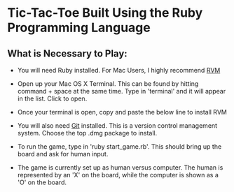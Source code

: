 Tic-Tac-Toe Built Using the Ruby Programming Language
========
What is Necessary to Play:
--------
- You will need Ruby installed. For Mac Users, I highly recommend [RVM](https://rvm.io/)
- Open up your Mac OS X Terminal. This can be found by hitting command + space at the same time. Type in 'terminal' and it will appear in the list. Click to open.
- Once your terminal is open, copy and paste the below line to install RVM

- You will also need [Git](https://code.google.com/p/git-osx-installer/downloads/list?can=3&q=&sort=-uploaded&colspec=Filename+Summary+Uploaded+Size+DownloadCount) installed. This is a version control management system. Choose the top .dmg package to install. 

- To run the game, type in 'ruby start_game.rb'. This should bring up the board and ask for human input.

- The game is currently set up as human versus computer. The human is represented by an 'X' on the board, while the computer is shown as a 'O' on the board.

